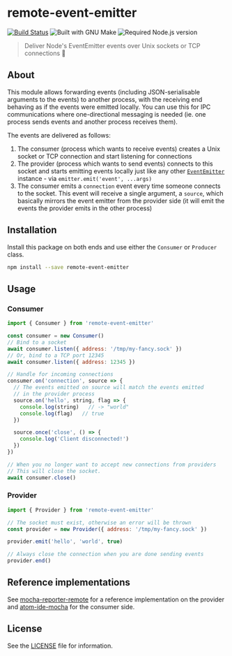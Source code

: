 # remote-event-emitter

[![Build Status][travis-badge]][travis-url]
![Built with GNU Make][make-badge]
![Required Node.js version][node-badge]

> Deliver Node's EventEmitter events over Unix sockets or TCP connections 🚀

## About

This module allows forwarding events (including JSON-serialisable arguments to the events) to another process, with the receiving end behaving as if the events were emitted locally. You can use this for IPC communications where one-directional messaging is needed (ie. one process sends events and another process receives them).

The events are delivered as follows:

1. The consumer (process which wants to receive events) creates a Unix socket or TCP connection and start listening for connections
1. The provider (process which wants to send events) connects to this socket and starts emitting events locally just like any other [`EventEmitter`][emitter-docs] instance - via `emitter.emit('event', ...args)`
1. The consumer emits a `connection` event every time someone connects to the socket. This event will receive a single argument, a `source`, which basically mirrors the event emitter from the provider side (it will emit the events the provider emits in the other process)

## Installation

Install this package on both ends and use either the `Consumer` or `Producer` class.

```sh
npm install --save remote-event-emitter
```

## Usage

### Consumer

```js
import { Consumer } from 'remote-event-emitter'

const consumer = new Consumer()
// Bind to a socket
await consumer.listen({ address: '/tmp/my-fancy.sock' })
// Or, bind to a TCP port 12345
await consumer.listen({ address: 12345 })

// Handle for incoming connections
consumer.on('connection', source => {
  // The events emitted on source will match the events emitted
  // in the provider process
  source.on('hello', string, flag => {
    console.log(string)   // -> "world"
    console.log(flag)   // true
  })

  source.once('close', () => {
    console.log('Client disconnected!')
  })
})

// When you no longer want to accept new connections from providers
// This will close the socket.
await consumer.close()
```

### Provider

```js
import { Provider } from 'remote-event-emitter'

// The socket must exist, otherwise an error will be thrown
const provider = new Provider({ address: '/tmp/my-fancy.sock' })

provider.emit('hello', 'world', true)

// Always close the connection when you are done sending events
provider.end()
```

## Reference implementations

See [mocha-reporter-remote][mocha-reporter-remote] for a reference implementation on the provider and [atom-ide-mocha][atom-ide-mocha] for the consumer side.

## License

See the [LICENSE](LICENSE) file for information.

[emitter-docs]: https://nodejs.org/dist/latest-v11.x/docs/api/events.html
[make-badge]: https://img.shields.io/badge/Built%20with-GNU%20Make-brightgreen.svg?style=flat-square
[node-badge]: https://img.shields.io/badge/Node.js-10.0-brightgreen.svg?style=flat-square
[travis-badge]: https://img.shields.io/travis/Dreamscapes/remote-event-emitter.svg?style=flat-square
[travis-url]: https://travis-ci.com/Dreamscapes/remote-event-emitter
[atom-ide-mocha]: https://github.com/Dreamscapes/atom-ide-mocha-core/tree/master/packages/atom-ide-mocha-core
[mocha-reporter-remote]: https://github.com/Dreamscapes/atom-ide-mocha-core/tree/master/packages/mocha-reporter-remote
